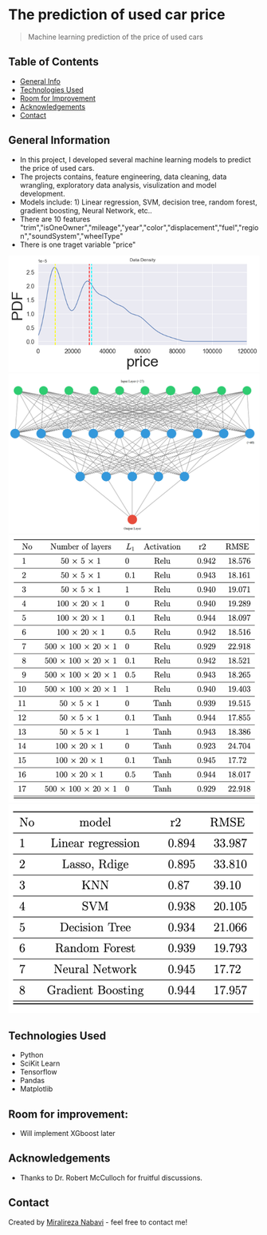 # The prediction of used car price
> Machine learning prediction of the price of used cars

## Table of Contents
* [General Info](#general-information)
* [Technologies Used](#technologies-used)
* [Room for Improvement](#room-for-improvement)
* [Acknowledgements](#acknowledgements)
* [Contact](#contact)
<!-- * [License](#license) -->


## General Information
- In this project, I developed several machine learning models to predict the price of used cars.
- The projects contains, feature engineering, data cleaning, data wrangling, exploratory data analysis, visulization and model development.
- Models include: 1) Linear regression, SVM, decision tree, random forest, gradient boosting, Neural Network, etc..
- There are 10 features "trim","isOneOwner","mileage","year","color","displacement","fuel","region","soundSystem","wheelType"
- There is one traget variable "price"

![Example screenshot](./Figures/PDF_price.png)
![Example screenshot](./Figures/NN_arch.png)
![Example screenshot](NN.png)
![Example screenshot](comparison.png)
<!-- If you have screenshots you'd like to share, include them here. -->

## Technologies Used
- Python
- SciKit Learn
- Tensorflow
- Pandas
- Matplotlib

## Room for improvement:
- Will implement XGboost later


## Acknowledgements
- Thanks to Dr. Robert McCulloch for fruitful discussions.


## Contact
Created by [Miralireza Nabavi](anabavib@asu.edu) - feel free to contact me!
